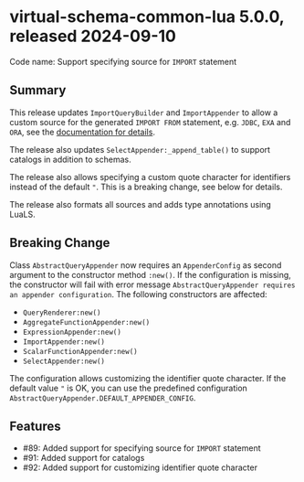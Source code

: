 # virtual-schema-common-lua 5.0.0, released 2024-09-10

Code name: Support specifying source for `IMPORT` statement

## Summary

This release updates `ImportQueryBuilder` and `ImportAppender` to allow a custom source for the generated `IMPORT FROM` statement, e.g. `JDBC`, `EXA` and `ORA`, see the [documentation for details](https://docs.exasol.com/db/latest/sql/import.htm).

The release also updates `SelectAppender:_append_table()` to support catalogs in addition to schemas.

The release also allows specifying a custom quote character for identifiers instead of the default `"`. This is a breaking change, see below for details.

The release also formats all sources and adds type annotations using LuaLS.

## Breaking Change

Class `AbstractQueryAppender` now requires an `AppenderConfig` as second argument to the constructor method `:new()`. If the configuration is missing, the constructor will fail with error message `AbstractQueryAppender requires an appender configuration`. The following constructors are affected:
* `QueryRenderer:new()`
* `AggregateFunctionAppender:new()`
* `ExpressionAppender:new()`
* `ImportAppender:new()`
* `ScalarFunctionAppender:new()`
* `SelectAppender:new()`

The configuration allows customizing the identifier quote character. If the default value `"` is OK, you can use the predefined configuration `AbstractQueryAppender.DEFAULT_APPENDER_CONFIG`.

## Features

* #89: Added support for specifying source for `IMPORT` statement
* #91: Added support for catalogs
* #92: Added support for customizing identifier quote character
